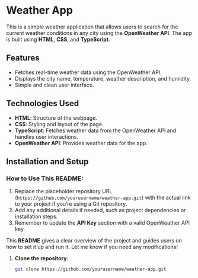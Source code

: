 # Weather App

This is a simple weather application that allows users to search for the current weather conditions in any city using the **OpenWeather API**. The app is built using **HTML**, **CSS**, and **TypeScript**.

## Features

- Fetches real-time weather data using the OpenWeather API.
- Displays the city name, temperature, weather description, and humidity.
- Simple and clean user interface.

## Technologies Used

- **HTML**: Structure of the webpage.
- **CSS**: Styling and layout of the page.
- **TypeScript**: Fetches weather data from the OpenWeather API and handles user interactions.
- **OpenWeather API**: Provides weather data for the app.

## Installation and Setup



### **How to Use This README**:
1. Replace the placeholder repository URL (`https://github.com/yourusername/weather-app.git`) with the actual link to your project if you’re using a Git repository.
2. Add any additional details if needed, such as project dependencies or installation steps.
3. Remember to update the **API Key** section with a valid OpenWeather API key.

This **README** gives a clear overview of the project and guides users on how to set it up and run it. Let me know if you need any modifications!


1. **Clone the repository**:
   ```bash
   git clone https://github.com/yourusername/weather-app.git
